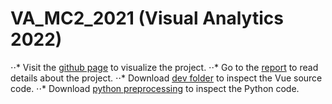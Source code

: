 # VA_MC2_2021 (Visual Analytics 2022)

⋅⋅* Visit the [github page](https://francescodicursi.github.io/VA_MC2_2021/) to visualize the project.
⋅⋅* Go to the [report](https://github.com/FrancescoDiCursi/VA_MC2_2021/blob/main/VA_report.pdf) to read details about the project.
⋅⋅* Download [dev folder](https://github.com/FrancescoDiCursi/VA_MC2_2021/blob/main/dev%20folder.zip) to inspect the Vue source code.
⋅⋅* Download [python preprocessing](https://github.com/FrancescoDiCursi/VA_MC2_2021/blob/main/python%20preprocessing.zip) to inspect the Python code.
